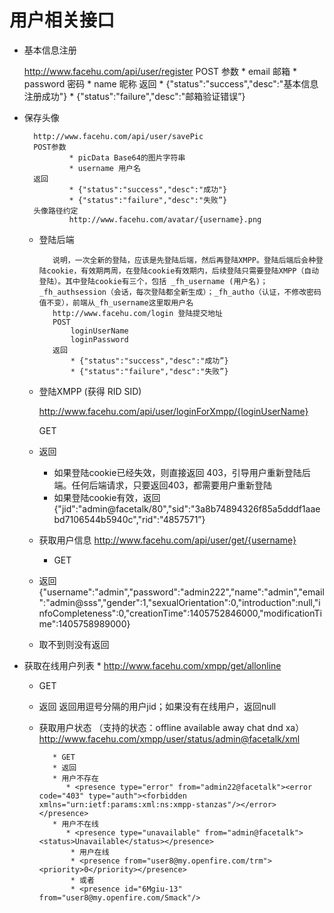 
用户相关接口
======


   
   *	基本信息注册 
   
		http://www.facehu.com/api/user/register 
		POST 参数
				* email 邮箱
				* password 密码
				* name 昵称
 		返回
   				* {"status":"success","desc":"基本信息注册成功"}
				* {"status":"failure","desc":"邮箱验证错误”}


* 保存头像

		http://www.facehu.com/api/user/savePic 
		POST参数
      			* picData Base64的图片字符串
				* username 用户名
		返回
      			* {"status":"success","desc":"成功"}
				* {"status":"failure","desc":"失败”}
   		头像路径约定
      			http://www.facehu.com/avatar/{username}.png


   * 登陆后端

			说明，一次全新的登陆，应该是先登陆后端，然后再登陆XMPP。登陆后端后会种登陆cookie，有效期两周，在登陆cookie有效期内，后续登陆只需要登陆XMPP（自动登陆）。其中登陆cookie有三个，包括 _fh_username (用户名)；_fh_authsession（会话，每次登陆都全新生成）；_fh_autho（认证，不修改密码值不变），前端从_fh_username这里取用户名
			http://www.facehu.com/login 登陆提交地址
			POST
				loginUserName
				loginPassword
			返回
      			* {"status":"success","desc":"成功”}
				* {"status":"failure","desc":"失败”}


   * 登陆XMPP (获得 RID SID)
   
	 http://www.facehu.com/api/user/loginForXmpp/{loginUserName}
	 
   	 GET
   * 返回
      * 如果登陆cookie已经失效，则直接返回 403，引导用户重新登陆后端。任何后端请求，只要返回403，都需要用户重新登陆
      * 如果登陆cookie有效，返回 {"jid":"admin@facetalk/80","sid":"3a8b74894326f85a5dddf1aaebd7106544b5940c","rid":"4857571”}



   * 获取用户信息
	 http://www.facehu.com/api/user/get/{username}
      * GET
	* 返回
		{"username":"admin","password":"admin222","name":"admin","email":"admin@sss","gender":1,"sexualOrientation":0,"introduction":null,"infoCompleteness":0,"creationTime":1405752846000,"modificationTime":1405758989000}
    * 取不到则没有返回

* 获取在线用户列表
      * http://www.facehu.com/xmpp/get/allonline
     * GET
    * 返回
			返回用逗号分隔的用户jid；如果没有在线用户，返回null


   * 获取用户状态 （支持的状态：offline available away chat dnd xa）
http://www.facehu.com/xmpp/user/status/admin@facetalk/xml
        
            * GET
            * 返回
            * 用户不存在
               * <presence type="error" from="admin22@facetalk"><error code="403" type="auth"><forbidden xmlns="urn:ietf:params:xml:ns:xmpp-stanzas"/></error></presence>
            * 用户不在线
               * <presence type="unavailable" from="admin@facetalk"><status>Unavailable</status></presence>
				* 用户在线
				* <presence from="user8@my.openfire.com/trm"><priority>0</priority></presence>
				* 或者
				* <presence id="6Mgiu-13" from="user8@my.openfire.com/Smack"/>
